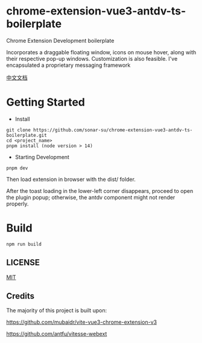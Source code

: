 # chrome-extension-vue3-antdv-ts-boilerplate

Chrome Extension Development boilerplate

Incorporates a draggable floating window, icons on mouse hover, along with their respective pop-up windows. Customization is also feasible.
I've encapsulated a proprietary messaging framework

[中文文档](README_ZH.md)

# Getting Started
- Install
```
git clone https://github.com/sonar-su/chrome-extension-vue3-antdv-ts-boilerplate.git
cd <project_name>
pnpm install (node version > 14)
```
- Starting Development
```
pnpm dev
```
Then load extension in browser with the dist/ folder.

After the toast loading in the lower-left corner disappears, proceed to open the plugin popup; otherwise, the antdv component might not render properly.
# Build
```
npm run build
```

## LICENSE
[MIT](LICENSE)

## Credits
The majority of this project is built upon: 

https://github.com/mubaidr/vite-vue3-chrome-extension-v3

https://github.com/antfu/vitesse-webext


